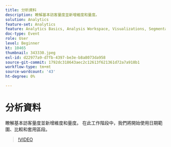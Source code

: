 ```yaml
---
title: 分析資料
description: 瞭解基本訪客量度並新增維度和量度。
solution: Analytics
feature-set: Analytics
feature: Analytics Basics, Analysis Workspace, Visualizations, Segmentation, Metrics
doc-type: Event
role: User
level: Beginner
kt: 10465
thumbnail: 343330.jpeg
exl-id: d22977a9-d7fb-4397-be3e-b8a8073da958
source-git-commit: 1792dc318643aec2c12613f621361d72a7a918b1
workflow-type: tm+mt
source-wordcount: '43'
ht-degree: 0%

---
```


# 分析資料

瞭解基本訪客量度並新增維度和量度。 在此工作階段中，我們將開始使用日期範圍、比較和套用區段。

>[!VIDEO](https://video.tv.adobe.com/v/343330/?quality=12&learn=on)
